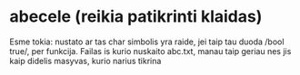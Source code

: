 # abecele (reikia patikrinti klaidas)
Esme tokia: nustato ar tas char simbolis yra raide, jei taip tau duoda /bool true/, per funkcija.
Failas is kurio nuskaito abc.txt, manau taip geriau nes jis kaip didelis masyvas, kurio narius tikrina
